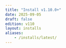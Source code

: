 ```yaml
---
title: "Install v1.10.0+"
date: 2025-09-05
draft: false
edition: v110
layout: installs
aliases:
    - /installs/latest/
---
```


